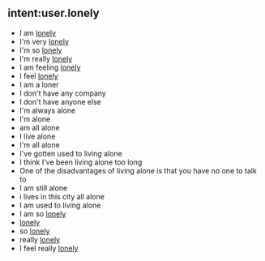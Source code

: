 ## intent:user.lonely
- I am [lonely](emotion)
- I'm very [lonely](emotion)
- I'm so [lonely](emotion)
- I'm really [lonely](emotion)
- I am feeling [lonely](emotion)
- I feel [lonely](emotion)
- I am a loner
- I don't have any company
- I don't have anyone else
- I'm always alone
- I'm alone
- am all alone
- I live alone
- I'm all alone
- I've gotten used to living alone
- I think I've been living alone too long
- One of the disadvantages of living alone is that you have no one to talk to
- I am still alone
- i lives in this city all alone
- I am used to living alone
- I am so [lonely](emotion)
- [lonely](emotion)
- so [lonely](emotion)
- really [lonely](emotion)
- I feel really [lonely](emotion)